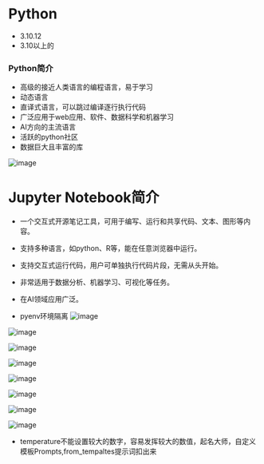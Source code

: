 # Python
- 3.10.12
- 3.10以上的

### Python简介
- 高级的接近人类语言的编程语言，易于学习
- 动态语言
- 直译式语言，可以跳过编译逐行执行代码
- 广泛应用于web应用、软件、数据科学和机器学习
- AI方向的主流语言
- 活跃的python社区
- 数据巨大且丰富的库

![image](https://github.com/user-attachments/assets/401e1668-abf1-4812-ae1a-1aa0dbec27de)


# Jupyter Notebook简介
- 一个交互式开源笔记工具，可用于编写、运行和共享代码、文本、图形等内容。
- 支持多种语言，如python、R等，能在任意浏览器中运行。 
- 支持交互式运行代码，用户可单独执行代码片段，无需从头开始。 
- 非常适用于数据分析、机器学习、可视化等任务。 
- 在AI领域应用广泛。

- pyenv环境隔离
![image](https://github.com/user-attachments/assets/b29cc70c-4136-4d85-9755-78eeaa9d78a5)

![image](https://github.com/user-attachments/assets/7d4f5a98-b023-4c7d-b639-8bbb77bc3ad7)

![image](https://github.com/user-attachments/assets/fc5ab07d-65e8-4e6b-ae67-ceea65b5307a)

![image](https://github.com/user-attachments/assets/ba11e4d3-3953-446f-ae8f-7475266ead31)

![image](https://github.com/user-attachments/assets/5ce35c1b-0938-4137-9ce3-3ce5c355de71)

![image](https://github.com/user-attachments/assets/8a2d29c7-d246-4f23-96f4-4cb125a7a7bc)

![image](https://github.com/user-attachments/assets/1fc24f84-8ae9-497a-8ee9-56995dbbd440)


![image](https://github.com/user-attachments/assets/0c66e778-66f9-4f6e-ac3b-cd89bd7fba6a)


- temperature不能设置较大的数字，容易发挥较大的数值，起名大师，自定义模板Prompts,from_tempaltes提示词扣出来

